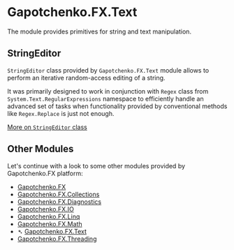 ﻿# Gapotchenko.FX.Text

The module provides primitives for string and text manipulation.

## StringEditor

`StringEditor` class provided by `Gapotchenko.FX.Text` module allows to perform an iterative random-access editing of a string.

It was primarily designed to work in conjunction with `Regex` class from `System.Text.RegularExpressions` namespace to efficiently handle an advanced set of tasks
when functionality provided by conventional methods like `Regex.Replace` is just not enough.

[More on `StringEditor` class](StringEditor.md)

## Other Modules

Let's continue with a look to some other modules provided by Gapotchenko.FX platform:

- [Gapotchenko.FX](../Gapotchenko.FX)
- [Gapotchenko.FX.Collections](../Gapotchenko.FX.Collections)
- [Gapotchenko.FX.Diagnostics](../Gapotchenko.FX.Diagnostics.CommandLine)
- [Gapotchenko.FX.IO](../Gapotchenko.FX.IO)
- [Gapotchenko.FX.Linq](../Gapotchenko.FX.Linq)
- [Gapotchenko.FX.Math](../Gapotchenko.FX.Math)
- &#x27B4; [Gapotchenko.FX.Text](../Gapotchenko.FX.Text)
- [Gapotchenko.FX.Threading](../Gapotchenko.FX.Threading)
